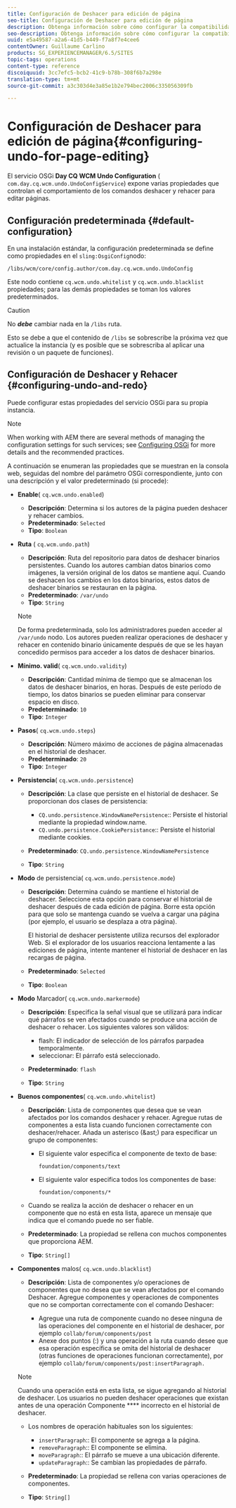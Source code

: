 ```yaml
---
title: Configuración de Deshacer para edición de página
seo-title: Configuración de Deshacer para edición de página
description: Obtenga información sobre cómo configurar la compatibilidad con Deshacer para la edición de páginas en AEM.
seo-description: Obtenga información sobre cómo configurar la compatibilidad con Deshacer para la edición de páginas en AEM.
uuid: e5a49587-a2a6-41d5-b449-f7a8f7e4cee6
contentOwner: Guillaume Carlino
products: SG_EXPERIENCEMANAGER/6.5/SITES
topic-tags: operations
content-type: reference
discoiquuid: 3cc7efc5-bcb2-41c9-b78b-308f6b7a298e
translation-type: tm+mt
source-git-commit: a3c303d4e3a85e1b2e794bec2006c335056309fb

---
```



# Configuración de Deshacer para edición de página{#configuring-undo-for-page-editing}

El servicio [](/help/sites-deploying/configuring-osgi.md) OSGi **Day CQ WCM Undo Configuration** ( `com.day.cq.wcm.undo.UndoConfigService`) expone varias propiedades que controlan el comportamiento de los comandos deshacer y rehacer para editar páginas.

## Configuración predeterminada {#default-configuration}

En una instalación estándar, la configuración predeterminada se define como propiedades en el `sling:OsgiConfig`nodo:

`/libs/wcm/core/config.author/com.day.cq.wcm.undo.UndoConfig`

Este nodo contiene `cq.wcm.undo.whitelist` y `cq.wcm.undo.blacklist` propiedades; para las demás propiedades se toman los valores predeterminados.

>[!CAUTION]
>
>No ***debe*** cambiar nada en la `/libs` ruta.
>
>Esto se debe a que el contenido de `/libs` se sobrescribe la próxima vez que actualice la instancia (y es posible que se sobrescriba al aplicar una revisión o un paquete de funciones).

## Configuración de Deshacer y Rehacer {#configuring-undo-and-redo}

Puede configurar estas propiedades del servicio OSGi para su propia instancia.

>[!NOTE]
>
>When working with AEM there are several methods of managing the configuration settings for such services; see [Configuring OSGi](/help/sites-deploying/configuring-osgi.md) for more details and the recommended practices.

A continuación se enumeran las propiedades que se muestran en la consola web, seguidas del nombre del parámetro OSGi correspondiente, junto con una descripción y el valor predeterminado (si procede):

* **Enable**( `cq.wcm.undo.enabled`)

   * **Descripción**: Determina si los autores de la página pueden deshacer y rehacer cambios.
   * **Predeterminado**: `Selected`
   * **Tipo**: `Boolean`

* **Ruta**
( `cq.wcm.undo.path`)

   * **Descripción**: Ruta del repositorio para datos de deshacer binarios persistentes. Cuando los autores cambian datos binarios como imágenes, la versión original de los datos se mantiene aquí. Cuando se deshacen los cambios en los datos binarios, estos datos de deshacer binarios se restauran en la página.
   * **Predeterminado**: `/var/undo`
   * **Tipo**: `String`
   >[!NOTE]
   >
   >De forma predeterminada, solo los administradores pueden acceder al `/var/undo` nodo. Los autores pueden realizar operaciones de deshacer y rehacer en contenido binario únicamente después de que se les hayan concedido permisos para acceder a los datos de deshacer binarios.

* **Mínimo. valid**( `cq.wcm.undo.validity`)

   * **Descripción**: Cantidad mínima de tiempo que se almacenan los datos de deshacer binarios, en horas. Después de este período de tiempo, los datos binarios se pueden eliminar para conservar espacio en disco.
   * **Predeterminado**: `10`
   * **Tipo**: `Integer`

* **Pasos**( `cq.wcm.undo.steps`)

   * **Descripción**: Número máximo de acciones de página almacenadas en el historial de deshacer.
   * **Predeterminado**: `20`
   * **Tipo**: `Integer`

* **Persistencia**( `cq.wcm.undo.persistence`)

   * **Descripción**: La clase que persiste en el historial de deshacer. Se proporcionan dos clases de persistencia:

      * `CQ.undo.persistence.WindowNamePersistence`:: Persiste el historial mediante la propiedad window.name.
      * `CQ.undo.persistence.CookiePersistance`:: Persiste el historial mediante cookies.
   * **Predeterminado**: `CQ.undo.persistence.WindowNamePersistence`
   * **Tipo**: `String`


* **Modo** de persistencia( `cq.wcm.undo.persistence.mode`)

   * **Descripción**: Determina cuándo se mantiene el historial de deshacer. Seleccione esta opción para conservar el historial de deshacer después de cada edición de página. Borre esta opción para que solo se mantenga cuando se vuelva a cargar una página (por ejemplo, el usuario se desplaza a otra página).

      El historial de deshacer persistente utiliza recursos del explorador Web. Si el explorador de los usuarios reacciona lentamente a las ediciones de página, intente mantener el historial de deshacer en las recargas de página.

   * **Predeterminado**: `Selected`
   * **Tipo**: `Boolean`

* **Modo** Marcador( `cq.wcm.undo.markermode`)

   * **Descripción**: Especifica la señal visual que se utilizará para indicar qué párrafos se ven afectados cuando se produce una acción de deshacer o rehacer. Los siguientes valores son válidos:

      * flash: El indicador de selección de los párrafos parpadea temporalmente.
      * seleccionar: El párrafo está seleccionado.
   * **Predeterminado**: `flash`
   * **Tipo**: `String`


* **Buenos componentes**( `cq.wcm.undo.whitelist`)

   * **Descripción**: Lista de componentes que desea que se vean afectados por los comandos deshacer y rehacer. Agregue rutas de componentes a esta lista cuando funcionen correctamente con deshacer/rehacer. Añada un asterisco (&amp;ast;) para especificar un grupo de componentes:

      * El siguiente valor especifica el componente de texto de base:

         `foundation/components/text`

      * El siguiente valor especifica todos los componentes de base:

         `foundation/components/*`
   * Cuando se realiza la acción de deshacer o rehacer en un componente que no está en esta lista, aparece un mensaje que indica que el comando puede no ser fiable.

   * **Predeterminado**: La propiedad se rellena con muchos componentes que proporciona AEM.
   * **Tipo**: `String[]`


* **Componentes** malos( `cq.wcm.undo.blacklist`)

   * **Descripción**: Lista de componentes y/o operaciones de componentes que no desea que se vean afectados por el comando Deshacer. Agregue componentes y operaciones de componentes que no se comportan correctamente con el comando Deshacer:

      * Agregue una ruta de componente cuando no desee ninguna de las operaciones del componente en el historial de deshacer, por ejemplo `collab/forum/components/post`
      * Anexe dos puntos (:) y una operación a la ruta cuando desee que esa operación específica se omita del historial de deshacer (otras funciones de operaciones funcionan correctamente), por ejemplo `collab/forum/components/post:insertParagraph.`
   >[!NOTE]
   >
   >Cuando una operación está en esta lista, se sigue agregando al historial de deshacer. Los usuarios no pueden deshacer operaciones que existan antes de una operación Componente **** incorrecto en el historial de deshacer.

   * Los nombres de operación habituales son los siguientes:

      * `insertParagraph`:: El componente se agrega a la página.
      * `removeParagraph`:: El componente se elimina.
      * `moveParagraph`:: El párrafo se mueve a una ubicación diferente.
      * `updateParagraph`:: Se cambian las propiedades de párrafo.
   * **Predeterminado**: La propiedad se rellena con varias operaciones de componentes.
   * **Tipo**: `String[]`




